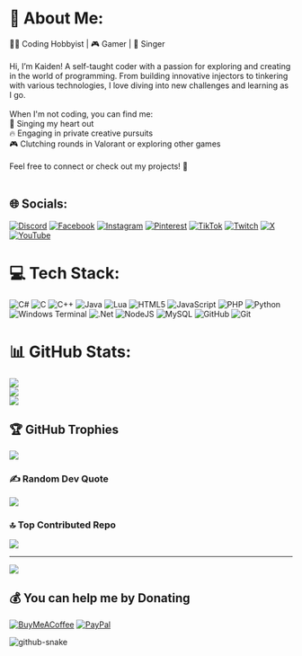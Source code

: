 # 💫 About Me:
👨‍💻 Coding Hobbyist | 🎮 Gamer | 🎤 Singer<br><br>Hi, I’m Kaiden! A self-taught coder with a passion for exploring and creating in the world of programming. From building innovative injectors to tinkering with various technologies, I love diving into new challenges and learning as I go.<br><br>When I'm not coding, you can find me:<br>🎵 Singing my heart out<br>🔥 Engaging in private creative pursuits<br>🎮 Clutching rounds in Valorant or exploring other games<br><br>Feel free to connect or check out my projects! 🚀<br><br>


## 🌐 Socials:
[![Discord](https://img.shields.io/badge/Discord-%237289DA.svg?logo=discord&logoColor=white)](https://discord.gg/https://discord.gg/VfgdAJzzXk) [![Facebook](https://img.shields.io/badge/Facebook-%231877F2.svg?logo=Facebook&logoColor=white)](https://facebook.com/kaiden.huh) [![Instagram](https://img.shields.io/badge/Instagram-%23E4405F.svg?logo=Instagram&logoColor=white)](https://instagram.com/kaiden_._._) [![Pinterest](https://img.shields.io/badge/Pinterest-%23E60023.svg?logo=Pinterest&logoColor=white)](https://pinterest.com/ridha0478) [![TikTok](https://img.shields.io/badge/TikTok-%23000000.svg?logo=TikTok&logoColor=white)](https://tiktok.com/@kaiden._._) [![Twitch](https://img.shields.io/badge/Twitch-%239146FF.svg?logo=Twitch&logoColor=white)](https://twitch.tv/imkaiden_) [![X](https://img.shields.io/badge/X-black.svg?logo=X&logoColor=white)](https://x.com/ImKaidenn) [![YouTube](https://img.shields.io/badge/YouTube-%23FF0000.svg?logo=YouTube&logoColor=white)](https://youtube.com/@imKaiden_) 

# 💻 Tech Stack:
![C#](https://img.shields.io/badge/c%23-%23239120.svg?style=for-the-badge&logo=csharp&logoColor=white) ![C](https://img.shields.io/badge/c-%2300599C.svg?style=for-the-badge&logo=c&logoColor=white) ![C++](https://img.shields.io/badge/c++-%2300599C.svg?style=for-the-badge&logo=c%2B%2B&logoColor=white) ![Java](https://img.shields.io/badge/java-%23ED8B00.svg?style=for-the-badge&logo=openjdk&logoColor=white) ![Lua](https://img.shields.io/badge/lua-%232C2D72.svg?style=for-the-badge&logo=lua&logoColor=white) ![HTML5](https://img.shields.io/badge/html5-%23E34F26.svg?style=for-the-badge&logo=html5&logoColor=white) ![JavaScript](https://img.shields.io/badge/javascript-%23323330.svg?style=for-the-badge&logo=javascript&logoColor=%23F7DF1E) ![PHP](https://img.shields.io/badge/php-%23777BB4.svg?style=for-the-badge&logo=php&logoColor=white) ![Python](https://img.shields.io/badge/python-3670A0?style=for-the-badge&logo=python&logoColor=ffdd54) ![Windows Terminal](https://img.shields.io/badge/Windows%20Terminal-%234D4D4D.svg?style=for-the-badge&logo=windows-terminal&logoColor=white) ![.Net](https://img.shields.io/badge/.NET-5C2D91?style=for-the-badge&logo=.net&logoColor=white) ![NodeJS](https://img.shields.io/badge/node.js-6DA55F?style=for-the-badge&logo=node.js&logoColor=white) ![MySQL](https://img.shields.io/badge/mysql-4479A1.svg?style=for-the-badge&logo=mysql&logoColor=white) ![GitHub](https://img.shields.io/badge/github-%23121011.svg?style=for-the-badge&logo=github&logoColor=white) ![Git](https://img.shields.io/badge/git-%23F05033.svg?style=for-the-badge&logo=git&logoColor=white)
# 📊 GitHub Stats:
![](https://github-readme-stats.vercel.app/api?username=imKaidenn&theme=dark&hide_border=false&include_all_commits=false&count_private=false)<br/>
![](https://github-readme-streak-stats.herokuapp.com/?user=imKaidenn&theme=dark&hide_border=false)<br/>
![](https://github-readme-stats.vercel.app/api/top-langs/?username=imKaidenn&theme=dark&hide_border=false&include_all_commits=false&count_private=false&layout=compact)

## 🏆 GitHub Trophies
![](https://github-profile-trophy.vercel.app/?username=imKaidenn&theme=tokyonight&no-frame=false&no-bg=false&margin-w=4)

### ✍️ Random Dev Quote
![](https://quotes-github-readme.vercel.app/api?type=horizontal&theme=tokyonight)

### 🔝 Top Contributed Repo
![](https://github-contributor-stats.vercel.app/api?username=imKaidenn&limit=5&theme=tokyonight&combine_all_yearly_contributions=true)

---
[![](https://visitcount.itsvg.in/api?id=imKaidenn&icon=1&color=5)](https://visitcount.itsvg.in)

  ## 💰 You can help me by Donating
  [![BuyMeACoffee](https://img.shields.io/badge/Buy%20Me%20a%20Coffee-ffdd00?style=for-the-badge&logo=buy-me-a-coffee&logoColor=black)](https://buymeacoffee.com/ridhakaiden) [![PayPal](https://img.shields.io/badge/PayPal-00457C?style=for-the-badge&logo=paypal&logoColor=white)](https://paypal.me/ridhakaiden@gmail.com) 

<picture>
  <source media="(prefers-color-scheme: dark)" srcset="https://raw.githubusercontent.com/tobiasmeyhoefer/tobiasmeyhoefer/output/github-snake-dark.svg" />
  <source media="(prefers-color-scheme: light)" srcset="https://raw.githubusercontent.com/tobiasmeyhoefer/tobiasmeyhoefer/output/github-snake.svg" />
  <img alt="github-snake" src="https://raw.githubusercontent.com/tobiasmeyhoefer/tobiasmeyhoefer/output/github-snake.svg" />
</picture>

  
<!-- Proudly created with GPRM ( https://gprm.itsvg.in ) -->
